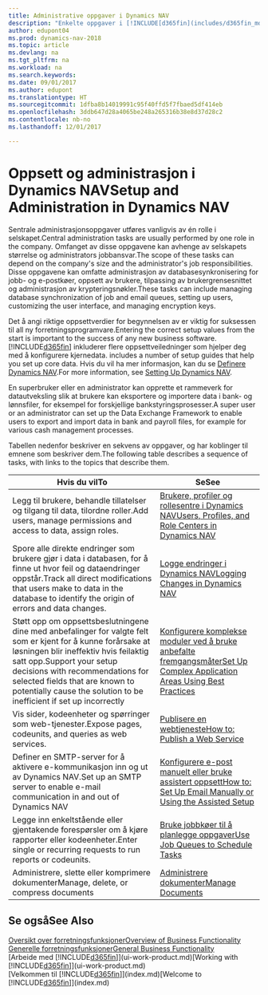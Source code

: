 ```yaml
---
title: Administrative oppgaver i Dynamics NAV
description: "Enkelte oppgaver i [!INCLUDE[d365fin](includes/d365fin_md.MD)] krever sentral administrasjon og oppsett. Se hva de er, og finn ut hva som må gjøres."
author: edupont04
ms.prod: dynamics-nav-2018
ms.topic: article
ms.devlang: na
ms.tgt_pltfrm: na
ms.workload: na
ms.search.keywords: 
ms.date: 09/01/2017
ms.author: edupont
ms.translationtype: HT
ms.sourcegitcommit: 1dfba8b14019991c95f40ffd5f7fbaed5df414eb
ms.openlocfilehash: 3ddb647d28a4065be248a265316b38e8d37d28c2
ms.contentlocale: nb-no
ms.lasthandoff: 12/01/2017

---
```

# <a name="setup-and-administration-in-dynamics-nav"></a><span data-ttu-id="8f5ad-104">Oppsett og administrasjon i Dynamics NAV</span><span class="sxs-lookup"><span data-stu-id="8f5ad-104">Setup and Administration in Dynamics NAV</span></span>
<span data-ttu-id="8f5ad-105">Sentrale administrasjonsoppgaver utføres vanligvis av én rolle i selskapet.</span><span class="sxs-lookup"><span data-stu-id="8f5ad-105">Central administration tasks are usually performed by one role in the company.</span></span> <span data-ttu-id="8f5ad-106">Omfanget av disse oppgavene kan avhenge av selskapets størrelse og administrators jobbansvar.</span><span class="sxs-lookup"><span data-stu-id="8f5ad-106">The scope of these tasks can depend on the company's size and the administrator's job responsibilities.</span></span> <span data-ttu-id="8f5ad-107">Disse oppgavene kan omfatte administrasjon av databasesynkronisering for jobb- og e-postkøer, oppsett av brukere, tilpassing av brukergrensesnittet og administrasjon av krypteringsnøkler.</span><span class="sxs-lookup"><span data-stu-id="8f5ad-107">These tasks can include managing database synchronization of job and email queues, setting up users, customizing the user interface, and managing encryption keys.</span></span>  

<span data-ttu-id="8f5ad-108">Det å angi riktige oppsettverdier for begynnelsen av er viktig for suksessen til all ny forretningsprogramvare.</span><span class="sxs-lookup"><span data-stu-id="8f5ad-108">Entering the correct setup values from the start is important to the success of any new business software.</span></span> [!INCLUDE[d365fin](includes/d365fin_md.md)]<span data-ttu-id="8f5ad-109"> inkluderer flere oppsettveiledninger som hjelper deg med å konfigurere kjernedata.</span><span class="sxs-lookup"><span data-stu-id="8f5ad-109"> includes a number of setup guides that help you set up core data.</span></span> <span data-ttu-id="8f5ad-110">Hvis du vil ha mer informasjon, kan du se [Definere Dynamics NAV](setup.md).</span><span class="sxs-lookup"><span data-stu-id="8f5ad-110">For more information, see [Setting Up Dynamics NAV](setup.md).</span></span>

<!--Whether you use [!INCLUDE[rim](../../includes/rim_md.md)] to implement setup values or you manually enter them in the new company, you can support your setup decisions with some general recommendations for selected setup fields that are known to potentially cause the solution to be inefficient if defined incorrectly.-->  

<span data-ttu-id="8f5ad-111">En superbruker eller en administrator kan opprette et rammeverk for datautveksling slik at brukere kan eksportere og importere data i bank- og lønnsfiler, for eksempel for forskjellige bankstyringsprosesser.</span><span class="sxs-lookup"><span data-stu-id="8f5ad-111">A super user or an administrator can set up the Data Exchange Framework to enable users to export and import data in bank and payroll files, for example for various cash management processes.</span></span>  

<span data-ttu-id="8f5ad-112">Tabellen nedenfor beskriver en sekvens av oppgaver, og har koblinger til emnene som beskriver dem.</span><span class="sxs-lookup"><span data-stu-id="8f5ad-112">The following table describes a sequence of tasks, with links to the topics that describe them.</span></span>   

|<span data-ttu-id="8f5ad-113">**Hvis du vil**</span><span class="sxs-lookup"><span data-stu-id="8f5ad-113">**To**</span></span>|<span data-ttu-id="8f5ad-114">**Se**</span><span class="sxs-lookup"><span data-stu-id="8f5ad-114">**See**</span></span>|  
|------------|-------------|  
|<span data-ttu-id="8f5ad-115">Legg til brukere, behandle tillatelser og tilgang til data, tilordne roller.</span><span class="sxs-lookup"><span data-stu-id="8f5ad-115">Add users, manage permissions and access to data, assign roles.</span></span>|[<span data-ttu-id="8f5ad-116">Brukere, profiler og rollesentre i Dynamics NAV</span><span class="sxs-lookup"><span data-stu-id="8f5ad-116">Users, Profiles, and Role Centers in Dynamics NAV</span></span>](admin-users-profiles-roles.md)|  
|<span data-ttu-id="8f5ad-117">Spore alle direkte endringer som brukere gjør i data i databasen, for å finne ut hvor feil og dataendringer oppstår.</span><span class="sxs-lookup"><span data-stu-id="8f5ad-117">Track all direct modifications that users make to data in the database to identify the origin of errors and data changes.</span></span>|[<span data-ttu-id="8f5ad-118">Logge endringer i Dynamics NAV</span><span class="sxs-lookup"><span data-stu-id="8f5ad-118">Logging Changes in Dynamics NAV</span></span>](across-log-changes.md)|  
|<span data-ttu-id="8f5ad-119">Støtt opp om oppsettsbeslutningene dine med anbefalinger for valgte felt som er kjent for å kunne forårsake at løsningen blir ineffektiv hvis feilaktig satt opp.</span><span class="sxs-lookup"><span data-stu-id="8f5ad-119">Support your setup decisions with recommendations for selected fields that are known to potentially cause the solution to be inefficient if set up incorrectly</span></span>|[<span data-ttu-id="8f5ad-120">Konfigurere komplekse moduler ved å bruke anbefalte fremgangsmåter</span><span class="sxs-lookup"><span data-stu-id="8f5ad-120">Set Up Complex Application Areas Using Best Practices</span></span>](set-up-complex-application-areas-using-best-practices.md)|  
|<span data-ttu-id="8f5ad-121">Vis sider, kodeenheter og spørringer som web-tjenester.</span><span class="sxs-lookup"><span data-stu-id="8f5ad-121">Expose pages, codeunits, and queries as web services.</span></span>|[<span data-ttu-id="8f5ad-122">Publisere en webtjeneste</span><span class="sxs-lookup"><span data-stu-id="8f5ad-122">How to: Publish a Web Service</span></span>](across-how-publish-web-service.md)|  
|<span data-ttu-id="8f5ad-123">Definer en SMTP-server for å aktivere e-kommunikasjon inn og ut av Dynamics NAV.</span><span class="sxs-lookup"><span data-stu-id="8f5ad-123">Set up an SMTP server to enable e-mail communication in and out of Dynamics NAV</span></span>| [<span data-ttu-id="8f5ad-124">Konfigurere e-post manuelt eller bruke assistert oppsett</span><span class="sxs-lookup"><span data-stu-id="8f5ad-124">How to: Set Up Email Manually or Using the Assisted Setup</span></span>](madeira-how-setup-email.md)|  
|<span data-ttu-id="8f5ad-125">Legge inn enkeltstående eller gjentakende forespørsler om å kjøre rapporter eller kodeenheter.</span><span class="sxs-lookup"><span data-stu-id="8f5ad-125">Enter single or recurring requests to run reports or codeunits.</span></span>|[<span data-ttu-id="8f5ad-126">Bruke jobbkøer til å planlegge oppgaver</span><span class="sxs-lookup"><span data-stu-id="8f5ad-126">Use Job Queues to Schedule Tasks</span></span>](admin-job-queues-schedule-tasks.md)|  
|<span data-ttu-id="8f5ad-127">Administrere, slette eller komprimere dokumenter</span><span class="sxs-lookup"><span data-stu-id="8f5ad-127">Manage, delete, or compress documents</span></span>|[<span data-ttu-id="8f5ad-128">Administrere dokumenter</span><span class="sxs-lookup"><span data-stu-id="8f5ad-128">Manage Documents</span></span>](admin-manage-documents.md)|  

## <a name="see-also"></a><span data-ttu-id="8f5ad-129">Se også</span><span class="sxs-lookup"><span data-stu-id="8f5ad-129">See Also</span></span>
[<span data-ttu-id="8f5ad-130">Oversikt over forretningsfunksjoner</span><span class="sxs-lookup"><span data-stu-id="8f5ad-130">Overview of Business Functionality</span></span>](madeira-business-functionality.md)  
[<span data-ttu-id="8f5ad-131">Generelle forretningsfunksjoner</span><span class="sxs-lookup"><span data-stu-id="8f5ad-131">General Business Functionality</span></span>](ui-across-business-areas.md)  
<span data-ttu-id="8f5ad-132">[Arbeide med [!INCLUDE[d365fin](includes/d365fin_md.md)]](ui-work-product.md)</span><span class="sxs-lookup"><span data-stu-id="8f5ad-132">[Working with [!INCLUDE[d365fin](includes/d365fin_md.md)]](ui-work-product.md)</span></span>  
<span data-ttu-id="8f5ad-133">[Velkommen til [!INCLUDE[d365fin](includes/d365fin_md.md)]](index.md)</span><span class="sxs-lookup"><span data-stu-id="8f5ad-133">[Welcome to [!INCLUDE[d365fin](includes/d365fin_md.md)]](index.md)</span></span>  

